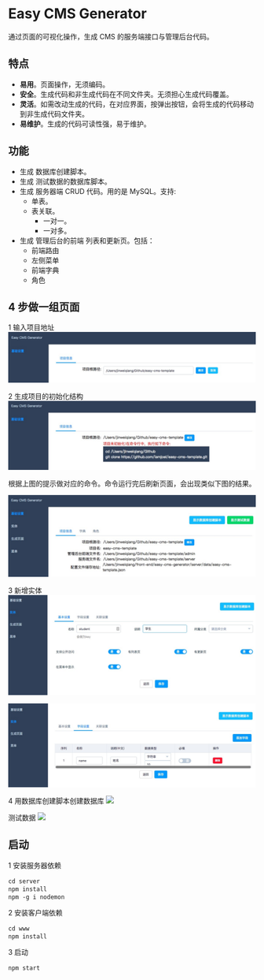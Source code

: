 # Easy CMS Generator
通过页面的可视化操作，生成 CMS 的服务端接口与管理后台代码。

## 特点
* **易用**。页面操作，无须编码。
* **安全**。生成代码和非生成代码在不同文件夹。无须担心生成代码覆盖。
* **灵活**。如需改动生成的代码，在对应界面，按弹出按钮，会将生成的代码移动到非生成代码文件夹。
* **易维护**。生成的代码可读性强，易于维护。

## 功能
* 生成 数据库创建脚本。
* 生成 测试数据的数据库脚本。
* 生成 服务器端 CRUD 代码。用的是 MySQL。支持:
  * 单表。
  * 表关联。
    * 一对一。
    * 一对多。
* 生成 管理后台的前端 列表和更新页。包括：
  * 前端路由
  * 左侧菜单
  * 前端字典
  * 角色

## 4 步做一组页面
1 输入项目地址  
![](screenshot/1/1.jpeg)

2 生成项目的初始化结构  
![](screenshot/2/1.jpeg)

根据上图的提示做对应的命令。命令运行完后刷新页面，会出现类似下图的结果。

![](screenshot/2/2.jpeg)

3 新增实体  
![](screenshot/3/1.jpg)

![](screenshot/3/2.jpg)

4 用数据库创建脚本创建数据库
![](screenshot/4/1.jpg)

测试数据
![](screenshot/4/2.jpg)

## 启动
1 安装服务器依赖  
```
cd server
npm install
npm -g i nodemon
```

2 安装客户端依赖  
```
cd www
npm install
```

3 启动  
```
npm start
```


